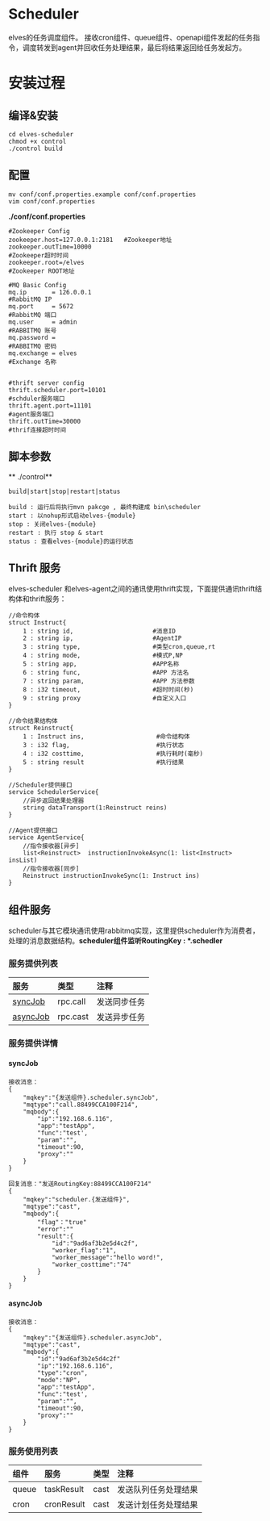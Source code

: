 # Scheduler

elves的任务调度组件。   接收cron组件、queue组件、openapi组件发起的任务指令，调度转发到agent并回收任务处理结果，最后将结果返回给任务发起方。

# 安装过程

## 编译&安装

```
cd elves-scheduler
chmod +x control
./control build
```

## 配置

```
mv conf/conf.properties.example conf/conf.properties
vim conf/conf.properties
```

**./conf/conf.properties**

```
#Zookeeper Config
zookeeper.host=127.0.0.1:2181   #Zookeeper地址
zookeeper.outTime=10000                                          #Zookeeper超时时间
zookeeper.root=/elves                                            #Zookeeper ROOT地址  

#MQ Basic Config
mq.ip       = 126.0.0.1                                          #RabbitMQ IP
mq.port     = 5672                                               #RabbitMQ 端口
mq.user     = admin                                              #RABBITMQ 账号
mq.password =                                                    #RABBITMQ 密码
mq.exchange = elves                                              #Exchange 名称


#thrift server config
thrift.scheduler.port=10101                                      #schduler服务端口
thrift.agent.port=11101                                          #agent服务端口
thrift.outTime=30000                                             #thrif连接超时时间
```

## 脚本参数

** ./control**

```
build|start|stop|restart|status

build : 运行后将执行mvn pakcge , 最终构建成 bin\scheduler 
start : 以nohup形式启动elves-{module}
stop : 关闭elves-{module}
restart : 执行 stop & start
status : 查看elves-{module}的运行状态
```

## Thrift 服务

elves-scheduler 和elves-agent之间的通讯使用thrift实现，下面提供通讯thrift结构体和thrift服务：

```
//命令构体
struct Instruct{
    1 : string id,                      #消息ID
    2 : string ip,                      #AgentIP
    3 : string type,                    #类型cron,queue,rt
    4 : string mode,                    #模式P,NP
    5 : string app,                     #APP名称
    6 : string func,                    #APP 方法名
    7 : string param,                   #APP 方法参数
    8 : i32 timeout,                    #超时时间(秒)
    9 : string proxy                    #自定义入口
}

//命令结果结构体
struct Reinstruct{
    1 : Instruct ins,                    #命令结构体
    3 : i32 flag,                        #执行状态
    4 : i32 costtime,                    #执行耗时(毫秒)
    5 : string result                    #执行结果
}
```

```
//Scheduler提供接口
service SchedulerService{
    //异步返回结果处理器
    string dataTransport(1:Reinstruct reins)
}

//Agent提供接口
service AgentService{
    //指令接收器[异步]
    list<Reinstruct>  instructionInvokeAsync(1: list<Instruct> insList)
    //指令接收器[同步]
    Reinstruct instructionInvokeSync(1: Instruct ins)
}
```

## 组件服务

scheduler与其它模块通讯使用rabbitmq实现，这里提供scheduler作为消费者，处理的消息数据结构。**scheduler组件监听RoutingKey : \*.schedler**

### 服务提供列表

| **服务** | **类型** | **注释** |
| :--- | :--- | :--- |
| [syncJob](#syncjob) | rpc.call | 发送同步任务 |
| [asyncJob](#asyncjob) | rpc.cast | 发送异步任务 |

### 服务提供详情

#### syncJob

```
接收消息：
{
    "mqkey":"{发送组件}.scheduler.syncJob",
    "mqtype":"call.88499CCA100F214",
    "mqbody":{
        "ip":"192.168.6.116",
        "app":"testApp",
        "func":"test',
        "param":"",
        "timeout":90,
        "proxy":""
    }
}

回复消息："发送RoutingKey:88499CCA100F214"
{
    "mqkey":"scheduler.{发送组件}",
    "mqtype":"cast",
    "mqbody":{
        "flag"："true"
        "error":""
        "result":{
            "id":"9ad6af3b2e5d4c2f",
            "worker_flag":"1",
            "worker_message":"hello word!",
            "worker_costtime":"74"
        }
    }
}
```

#### asyncJob

```
接收消息：
{
    "mqkey":"{发送组件}.scheduler.asyncJob",
    "mqtype":"cast",
    "mqbody":{
        "id":"9ad6af3b2e5d4c2f"
        "ip":"192.168.6.116",
        "type":"cron",
        "mode":"NP",
        "app":"testApp",
        "func":"test',
        "param":"",
        "timeout":90,
        "proxy":""
    }
}
```

### 服务使用列表

| **组件** | **服务** | **类型** | **注释** |
| :--- | :--- | :--- | :--- |
| queue | taskResult | cast | 发送队列任务处理结果 |
| cron | cronResult | cast | 发送计划任务处理结果 |




